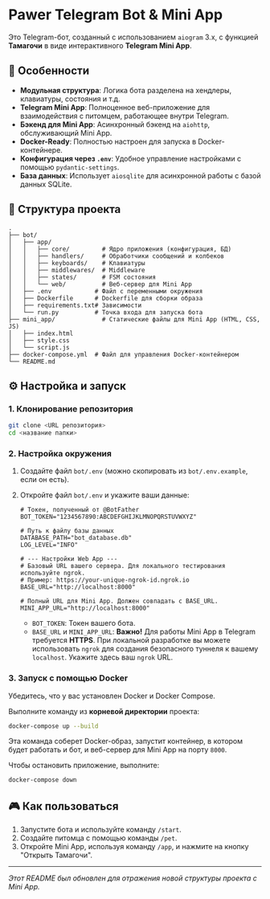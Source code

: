 # Pawer Telegram Bot & Mini App

Это Telegram-бот, созданный с использованием `aiogram` 3.x, с функцией **Тамагочи** в виде интерактивного **Telegram Mini App**.

## 🚀 Особенности

-   **Модульная структура**: Логика бота разделена на хендлеры, клавиатуры, состояния и т.д.
-   **Telegram Mini App**: Полноценное веб-приложение для взаимодействия с питомцем, работающее внутри Telegram.
-   **Бэкенд для Mini App**: Асинхронный бэкенд на `aiohttp`, обслуживающий Mini App.
-   **Docker-Ready**: Полностью настроен для запуска в Docker-контейнере.
-   **Конфигурация через `.env`**: Удобное управление настройками с помощью `pydantic-settings`.
-   **База данных**: Использует `aiosqlite` для асинхронной работы с базой данных SQLite.

## 📂 Структура проекта

```
.
├── bot/
│   ├── app/
│   │   ├── core/         # Ядро приложения (конфигурация, БД)
│   │   ├── handlers/     # Обработчики сообщений и колбеков
│   │   ├── keyboards/    # Клавиатуры
│   │   ├── middlewares/  # Middleware
│   │   ├── states/       # FSM состояния
│   │   └── web/          # Веб-сервер для Mini App
│   ├── .env            # Файл с переменными окружения
│   ├── Dockerfile      # Dockerfile для сборки образа
│   ├── requirements.txt# Зависимости
│   └── run.py          # Точка входа для запуска бота
├── mini_app/             # Статические файлы для Mini App (HTML, CSS, JS)
│   ├── index.html
│   ├── style.css
│   └── script.js
├── docker-compose.yml  # Файл для управления Docker-контейнером
└── README.md
```

## ⚙️ Настройка и запуск

### 1. Клонирование репозитория

```bash
git clone <URL репозитория>
cd <название папки>
```

### 2. Настройка окружения

1.  Создайте файл `bot/.env` (можно скопировать из `bot/.env.example`, если он есть).
2.  Откройте файл `bot/.env` и укажите ваши данные:

    ```env
    # Токен, полученный от @BotFather
    BOT_TOKEN="1234567890:ABCDEFGHIJKLMNOPQRSTUVWXYZ"

    # Путь к файлу базы данных
    DATABASE_PATH="bot_database.db"
    LOG_LEVEL="INFO"

    # --- Настройки Web App ---
    # Базовый URL вашего сервера. Для локального тестирования используйте ngrok.
    # Пример: https://your-unique-ngrok-id.ngrok.io
    BASE_URL="http://localhost:8000"

    # Полный URL для Mini App. Должен совпадать с BASE_URL.
    MINI_APP_URL="http://localhost:8000"
    ```

    -   `BOT_TOKEN`: Токен вашего бота.
    -   `BASE_URL` и `MINI_APP_URL`: **Важно!** Для работы Mini App в Telegram требуется **HTTPS**. При локальной разработке вы можете использовать `ngrok` для создания безопасного туннеля к вашему `localhost`. Укажите здесь ваш `ngrok` URL.

### 3. Запуск с помощью Docker

Убедитесь, что у вас установлен Docker и Docker Compose.

Выполните команду из **корневой директории** проекта:

```bash
docker-compose up --build
```

Эта команда соберет Docker-образ, запустит контейнер, в котором будет работать и бот, и веб-сервер для Mini App на порту `8000`.

Чтобы остановить приложение, выполните:
```bash
docker-compose down
```

## 🎮 Как пользоваться

1.  Запустите бота и используйте команду `/start`.
2.  Создайте питомца с помощью команды `/pet`.
3.  Откройте Mini App, используя команду `/app`, и нажмите на кнопку "Открыть Тамагочи".

---
*Этот README был обновлен для отражения новой структуры проекта с Mini App.*